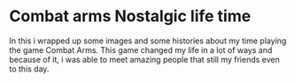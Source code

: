 # Combat arms Nostalgic life time

In this i wrapped up some images and some histories about my time playing the game Combat Arms.
This game changed my life in a lot of ways and because of it, i was able to meet amazing people
that still my friends even to this day.

